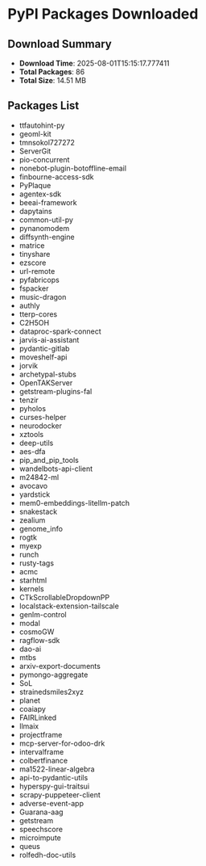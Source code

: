 # PyPI Packages Downloaded

## Download Summary
- **Download Time**: 2025-08-01T15:15:17.777411
- **Total Packages**: 86
- **Total Size**: 14.51 MB

## Packages List
- ttfautohint-py
- geoml-kit
- tmnsokol727272
- ServerGit
- pio-concurrent
- nonebot-plugin-botoffline-email
- finbourne-access-sdk
- PyPlaque
- agentex-sdk
- beeai-framework
- dapytains
- common-util-py
- pynanomodem
- diffsynth-engine
- matrice
- tinyshare
- ezscore
- url-remote
- pyfabricops
- fspacker
- music-dragon
- authly
- tterp-cores
- C2H5OH
- dataproc-spark-connect
- jarvis-ai-assistant
- pydantic-gitlab
- moveshelf-api
- jorvik
- archetypal-stubs
- OpenTAKServer
- getstream-plugins-fal
- tenzir
- pyholos
- curses-helper
- neurodocker
- xztools
- deep-utils
- aes-dfa
- pip_and_pip_tools
- wandelbots-api-client
- m24842-ml
- avocavo
- yardstick
- mem0-embeddings-litellm-patch
- snakestack
- zealium
- genome_info
- rogtk
- myexp
- runch
- rusty-tags
- acmc
- starhtml
- kernels
- CTkScrollableDropdownPP
- localstack-extension-tailscale
- genlm-control
- modal
- cosmoGW
- ragflow-sdk
- dao-ai
- mtbs
- arxiv-export-documents
- pymongo-aggregate
- SoL
- strainedsmiles2xyz
- planet
- coaiapy
- FAIRLinked
- llmaix
- projectframe
- mcp-server-for-odoo-drk
- intervalframe
- colbertfinance
- ma1522-linear-algebra
- api-to-pydantic-utils
- hyperspy-gui-traitsui
- scrapy-puppeteer-client
- adverse-event-app
- Guarana-aag
- getstream
- speechscore
- microimpute
- queus
- rolfedh-doc-utils
